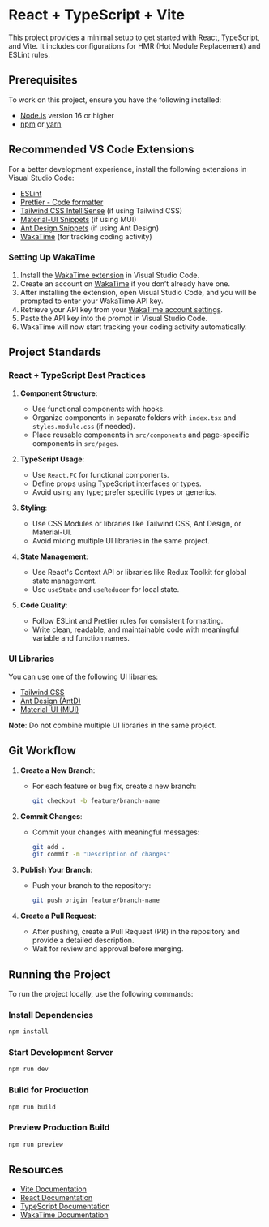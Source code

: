 # React + TypeScript + Vite

This project provides a minimal setup to get started with React, TypeScript, and Vite. It includes configurations for HMR (Hot Module Replacement) and ESLint rules.

## Prerequisites

To work on this project, ensure you have the following installed:

- [Node.js](https://nodejs.org/) version 16 or higher
- [npm](https://www.npmjs.com/) or [yarn](https://yarnpkg.com/)

## Recommended VS Code Extensions

For a better development experience, install the following extensions in Visual Studio Code:

- [ESLint](https://marketplace.visualstudio.com/items?itemName=dbaeumer.vscode-eslint)
- [Prettier - Code formatter](https://marketplace.visualstudio.com/items?itemName=esbenp.prettier-vscode)
- [Tailwind CSS IntelliSense](https://marketplace.visualstudio.com/items?itemName=bradlc.vscode-tailwindcss) (if using Tailwind CSS)
- [Material-UI Snippets](https://marketplace.visualstudio.com/items?itemName=vscodeshift.material-ui-snippets) (if using MUI)
- [Ant Design Snippets](https://marketplace.visualstudio.com/items?itemName=chenshenhai.vscode-ant-design-snippets) (if using Ant Design)
- [WakaTime](https://marketplace.visualstudio.com/items?itemName=WakaTime.vscode-wakatime) (for tracking coding activity)

### Setting Up WakaTime

1. Install the [WakaTime extension](https://marketplace.visualstudio.com/items?itemName=WakaTime.vscode-wakatime) in Visual Studio Code.
2. Create an account on [WakaTime](https://wakatime.com/) if you don’t already have one.
3. After installing the extension, open Visual Studio Code, and you will be prompted to enter your WakaTime API key.
4. Retrieve your API key from your [WakaTime account settings](https://wakatime.com/settings/api-key).
5. Paste the API key into the prompt in Visual Studio Code.
6. WakaTime will now start tracking your coding activity automatically.

## Project Standards

### React + TypeScript Best Practices

1. **Component Structure**:

   - Use functional components with hooks.
   - Organize components in separate folders with `index.tsx` and `styles.module.css` (if needed).
   - Place reusable components in `src/components` and page-specific components in `src/pages`.

2. **TypeScript Usage**:

   - Use `React.FC` for functional components.
   - Define props using TypeScript interfaces or types.
   - Avoid using `any` type; prefer specific types or generics.

3. **Styling**:

   - Use CSS Modules or libraries like Tailwind CSS, Ant Design, or Material-UI.
   - Avoid mixing multiple UI libraries in the same project.

4. **State Management**:

   - Use React's Context API or libraries like Redux Toolkit for global state management.
   - Use `useState` and `useReducer` for local state.

5. **Code Quality**:
   - Follow ESLint and Prettier rules for consistent formatting.
   - Write clean, readable, and maintainable code with meaningful variable and function names.

### UI Libraries

You can use one of the following UI libraries:

- [Tailwind CSS](https://tailwindcss.com/)
- [Ant Design (AntD)](https://ant.design/)
- [Material-UI (MUI)](https://mui.com/)

**Note**: Do not combine multiple UI libraries in the same project.

## Git Workflow

1. **Create a New Branch**:

   - For each feature or bug fix, create a new branch:
     ```bash
     git checkout -b feature/branch-name
     ```

2. **Commit Changes**:

   - Commit your changes with meaningful messages:
     ```bash
     git add .
     git commit -m "Description of changes"
     ```

3. **Publish Your Branch**:

   - Push your branch to the repository:
     ```bash
     git push origin feature/branch-name
     ```

4. **Create a Pull Request**:
   - After pushing, create a Pull Request (PR) in the repository and provide a detailed description.
   - Wait for review and approval before merging.

## Running the Project

To run the project locally, use the following commands:

### Install Dependencies

```bash
npm install
```

### Start Development Server

```bash
npm run dev
```

### Build for Production

```bash
npm run build
```

### Preview Production Build

```bash
npm run preview
```

## Resources

- [Vite Documentation](https://vitejs.dev/)
- [React Documentation](https://reactjs.org/)
- [TypeScript Documentation](https://www.typescriptlang.org/)
- [WakaTime Documentation](https://wakatime.com/help)
